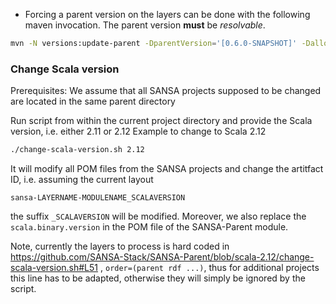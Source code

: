 
* Forcing a parent version on the layers can be done with the following maven invocation. The parent version **must** be *resolvable*.

```bash
mvn -N versions:update-parent -DparentVersion='[0.6.0-SNAPSHOT]' -DallowSnapshots=true versions:update-child-modules
```

### Change Scala version
Prerequisites: We assume that all SANSA projects supposed to be changed are located in the same parent directory 

Run script from within the current project directory and provide the Scala version, i.e. either 2.11 or 2.12
Example to change to Scala 2.12
```bash
./change-scala-version.sh 2.12
```
It will modify all POM files from the SANSA projects and change the artitfact ID, i.e. assuming the current layout

`sansa-LAYERNAME-MODULENAME_SCALAVERSION`

the suffix `_SCALAVERSION` will be modified.
Moreover, we also replace the `scala.binary.version` in the POM file of the SANSA-Parent module.

Note, currently the layers to process is hard coded in https://github.com/SANSA-Stack/SANSA-Parent/blob/scala-2.12/change-scala-version.sh#L51 , `order=(parent rdf ...)`, thus for additional projects this line has to be adapted, otherwise they will simply be ignored by the script.
